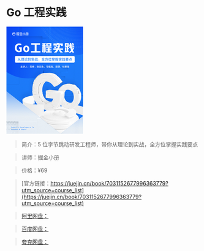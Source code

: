 # Go 工程实践

![img](../../assets/79ad5bcabe984c12a77768f7e610760f~tplv-k3u1fbpfcp-no-mark_280_280_200_280.png)

> 简介：5 位字节跳动研发工程师，带你从理论到实战，全方位掌握实践要点

> 讲师：掘金小册

> 价格：¥69

> [官方链接：https://juejin.cn/book/7031152677996363779?utm_source=course_list](https://juejin.cn/book/7031152677996363779?utm_source=course_list)

> [阿里网盘：]()

> [百度网盘：]()

> [夸克网盘：]()
